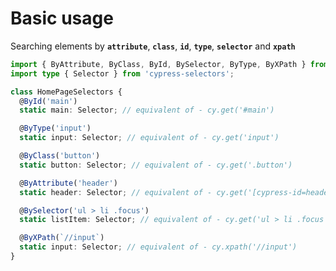 # Basic usage

Searching elements by **`attribute`**, **`class`**, **`id`**, **`type`**, **`selector`** and **`xpath`**

```typescript
import { ByAttribute, ByClass, ById, BySelector, ByType, ByXPath } from 'cypress-selectors';
import type { Selector } from 'cypress-selectors';

class HomePageSelectors {
  @ById('main')
  static main: Selector; // equivalent of - cy.get('#main')

  @ByType('input')
  static input: Selector; // equivalent of - cy.get('input')

  @ByClass('button')
  static button: Selector; // equivalent of - cy.get('.button')

  @ByAttribute('header')
  static header: Selector; // equivalent of - cy.get('[cypress-id=header')

  @BySelector('ul > li .focus')
  static listItem: Selector; // equivalent of - cy.get('ul > li .focus')

  @ByXPath(`//input`)
  static input: Selector; // equivalent of - cy.xpath('//input')
}
```
